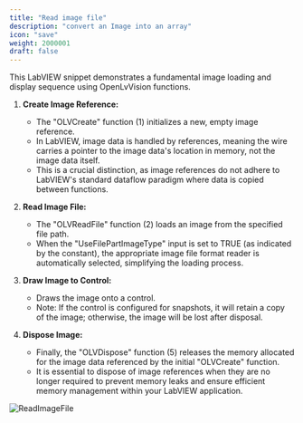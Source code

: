 ```yaml
---
title: "Read image file"
description: "convert an Image into an array" 
icon: "save"
weight: 2000001
draft: false
---
```


This LabVIEW snippet demonstrates a fundamental image loading and display sequence using OpenLvVision functions.

1.  **Create Image Reference:** 
    * The "OLVCreate" function (1) initializes a new, empty image reference.
    * In LabVIEW, image data is handled by references, meaning the wire carries a pointer to the image data's location in memory, not the image data itself.
    * This is a crucial distinction, as image references do not adhere to LabVIEW's standard dataflow paradigm where data is copied between functions.

2.  **Read Image File:** 
    * The "OLVReadFile" function (2) loads an image from the specified file path.
    * When the "UseFilePartImageType" input is set to TRUE (as indicated by the constant), the appropriate image file format reader is automatically selected, simplifying the loading process.

3.  **Draw Image to Control:**
    * Draws the image onto a control.
    * Note: If the control is configured for snapshots, it will retain a copy of the image; otherwise, the image will be lost after disposal.

4.  **Dispose Image:** 
    * Finally, the "OLVDispose" function (5) releases the memory allocated for the image data referenced by the initial "OLVCreate" function.
    * It is essential to dispose of image references when they are no longer required to prevent memory leaks and ensure efficient memory management within your LabVIEW application.

![ReadImageFile](images/Example_ReadImageFile.png)
